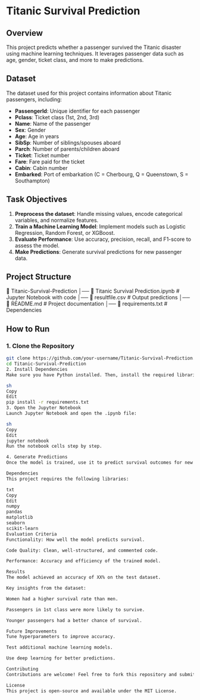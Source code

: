 # Titanic Survival Prediction

## Overview
This project predicts whether a passenger survived the Titanic disaster using machine learning techniques. It leverages passenger data such as age, gender, ticket class, and more to make predictions.

## Dataset
The dataset used for this project contains information about Titanic passengers, including:
- **PassengerId**: Unique identifier for each passenger
- **Pclass**: Ticket class (1st, 2nd, 3rd)
- **Name**: Name of the passenger
- **Sex**: Gender
- **Age**: Age in years
- **SibSp**: Number of siblings/spouses aboard
- **Parch**: Number of parents/children aboard
- **Ticket**: Ticket number
- **Fare**: Fare paid for the ticket
- **Cabin**: Cabin number
- **Embarked**: Port of embarkation (C = Cherbourg, Q = Queenstown, S = Southampton)

## Task Objectives
1. **Preprocess the dataset**: Handle missing values, encode categorical variables, and normalize features.
2. **Train a Machine Learning Model**: Implement models such as Logistic Regression, Random Forest, or XGBoost.
3. **Evaluate Performance**: Use accuracy, precision, recall, and F1-score to assess the model.
4. **Make Predictions**: Generate survival predictions for new passenger data.

## Project Structure
📂 Titanic-Survival-Prediction │── 📄 Titanic Survival Prediction.ipynb # Jupyter Notebook with code │── 📄 resultfile.csv # Output predictions │── 📄 README.md # Project documentation │── 📄 requirements.txt # Dependencies

## How to Run
### 1. Clone the Repository
```sh
git clone https://github.com/your-username/Titanic-Survival-Prediction.git
cd Titanic-Survival-Prediction
2. Install Dependencies
Make sure you have Python installed. Then, install the required libraries:

sh
Copy
Edit
pip install -r requirements.txt
3. Open the Jupyter Notebook
Launch Jupyter Notebook and open the .ipynb file:

sh
Copy
Edit
jupyter notebook
Run the notebook cells step by step.

4. Generate Predictions
Once the model is trained, use it to predict survival outcomes for new data.

Dependencies
This project requires the following libraries:

txt
Copy
Edit
numpy
pandas
matplotlib
seaborn
scikit-learn
Evaluation Criteria
Functionality: How well the model predicts survival.

Code Quality: Clean, well-structured, and commented code.

Performance: Accuracy and efficiency of the trained model.

Results
The model achieved an accuracy of XX% on the test dataset.

Key insights from the dataset:

Women had a higher survival rate than men.

Passengers in 1st class were more likely to survive.

Younger passengers had a better chance of survival.

Future Improvements
Tune hyperparameters to improve accuracy.

Test additional machine learning models.

Use deep learning for better predictions.

Contributing
Contributions are welcome! Feel free to fork this repository and submit a pull request.

License
This project is open-source and available under the MIT License.

